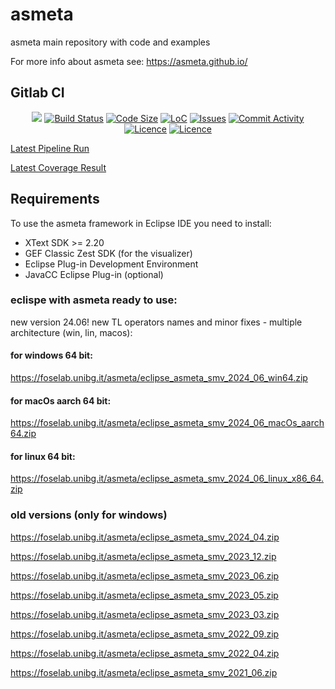 # asmeta
asmeta main repository with code and examples

For more info about asmeta see: https://asmeta.github.io/

## Gitlab CI
<p align="center">
	<a href="https://gitlab.com/garganti/asmeta/-/pipelines/gitlab_ci/latest" alt="Pipeline Status">
        <img src="https://gitlab.com/garganti/asmeta/badges/gitlab_ci/pipeline.svg" /></a>
    <a href="https://gitlab.com/garganti/asmeta/-/pipelines/gitlab_ci/latest">
        <img src="https://img.shields.io/gitlab/pipeline/garganti/asmeta" alt="Build Status"></a>
    <a href="https://github.com/asmeta/asmeta">
        <img src="https://img.shields.io/github/languages/code-size/asmeta/asmeta"
            alt="Code Size"></a>
    <a href="https://github.com/asmeta/asmeta">
        <img src="https://img.shields.io/tokei/lines/github/asmeta/asmeta"
            alt="LoC"></a>
    <a href="https://github.com/asmeta/asmeta/issues">
        <img src="https://img.shields.io/github/issues/asmeta/asmeta"
            alt="Issues"/></a>
	<a href="https://github.com/asmeta/asmeta/issues">
        <img src="https://img.shields.io/github/commit-activity/y/asmeta/asmeta"
            alt="Commit Activity"/></a>
	<a href="https://github.com/asmeta/asmeta/blob/master/LICENSE">
        <img src="https://img.shields.io/github/license/asmeta/asmeta"
            alt="Licence"/></a>
	<a href="https://github.com/asmeta/asmeta/graphs/contributors">
        <img src="https://img.shields.io/github/contributors/asmeta/asmeta"
            alt="Licence"/></a>
	
</p>

<a href="https://gitlab.com/garganti/asmeta/-/pipelines/gitlab_ci/latest" alt="Latest Pipeline"> Latest Pipeline Run </a>

<a href="https://gitlab.com/garganti/asmeta/-/jobs/artifacts/gitlab_ci/file/reports/coverage/report.aggregate/index.html?job=test-jdk8" alt="Latest Coverage"> Latest Coverage Result </a>

## Requirements
To use the asmeta framework in Eclipse IDE you need to install:

* XText SDK >= 2.20
* GEF Classic Zest SDK (for the visualizer)
* Eclipse Plug-in Development Environment
* JavaCC Eclipse Plug-in (optional)

### eclispe with asmeta ready to use:

new version 24.06! new TL operators names and minor fixes - multiple architecture (win, lin, macos):

#### for windows 64 bit:
https://foselab.unibg.it/asmeta/eclipse_asmeta_smv_2024_06_win64.zip
#### for macOs aarch 64 bit:
https://foselab.unibg.it/asmeta/eclipse_asmeta_smv_2024_06_macOs_aarch64.zip
#### for linux 64 bit:
https://foselab.unibg.it/asmeta/eclipse_asmeta_smv_2024_06_linux_x86_64.zip

### old versions (only for windows)

https://foselab.unibg.it/asmeta/eclipse_asmeta_smv_2024_04.zip

https://foselab.unibg.it/asmeta/eclipse_asmeta_smv_2023_12.zip

https://foselab.unibg.it/asmeta/eclipse_asmeta_smv_2023_06.zip

https://foselab.unibg.it/asmeta/eclipse_asmeta_smv_2023_05.zip

https://foselab.unibg.it/asmeta/eclipse_asmeta_smv_2023_03.zip

https://foselab.unibg.it/asmeta/eclipse_asmeta_smv_2022_09.zip

https://foselab.unibg.it/asmeta/eclipse_asmeta_smv_2022_04.zip

https://foselab.unibg.it/asmeta/eclipse_asmeta_smv_2021_06.zip




